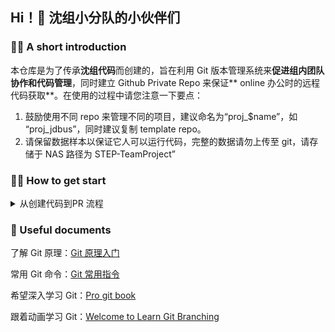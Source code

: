## Hi！👋 沈组小分队的小伙伴们 

### 🙋‍♀️ A short introduction

本仓库是为了传承**沈组代码**而创建的，旨在利用 Git 版本管理系统来**促进组内团队协作和代码管理**，同时建立 Github Private Repo 来保证** online 办公时的远程代码获取**。在使用的过程中请您注意一下要点：

1. 鼓励使用不同 repo 来管理不同的项目，建议命名为“proj_$name”，如 “proj_jdbus”，同时建议复制 template repo。
2. 请保留数据样本以保证它人可以运行代码，完整的数据请勿上传至 git，请存储于 NAS 路径为 STEP-TeamProject”

### 👩‍💻 How to get start

<details>

<summary> 从创建代码到PR 流程 </summary>

1️⃣ 首先，确保你的电脑已经安装好 git 并配置好 github 仓库。

2️⃣ 然后克隆对应仓库到您本地机器上
```
git clone https://github.com/chenxia31/Group_shen.git
```
3️⃣ 在进行任何更改之前，请始终确保你的本地仓库是最新的
```
git pull origin main
```
4️⃣ 为了确保项目的组织性和可维护性，请您遵循以下步骤创建和使用分支：

1. 创建分支：基于新建项目或者开发的功能或版本
   ```
   git checkout -b <branch-name> # 请使用具有描述性的分支名称，如 add_timetable_sim#02
   ```
2. 提交更改：在你的分支上进行更改之后，使用一下命令来添加更改到暂存区并提交它们
   ```
   git add .
   git commit -m 'Add a descriptive commit message'
   ```
3. 推送分支：将您的分支推送到远程仓库
   ```
   git push origin <branch-name>
   ```
4. 创建 PR：在 github 上为你的分支创建一个 Pull request，请求团队成员进行代码审查，一旦审查通过并且没有冲突，可以将你的分支合并到对应的项目分支

</details>


### 🧐 Useful documents

了解 Git 原理：[Git 原理入门](https://www.ruanyifeng.com/blog/2018/10/git-internals.html)

常用 Git 命令：[Git 常用指令](https://www.ruanyifeng.com/blog/2015/12/git-cheat-sheet.html)

希望深入学习 Git：[Pro git book](https://git-scm.com/book/zh/v2)

跟着动画学习 Git：[Welcome to Learn Git Branching](https://learngitbranching.js.org/)
